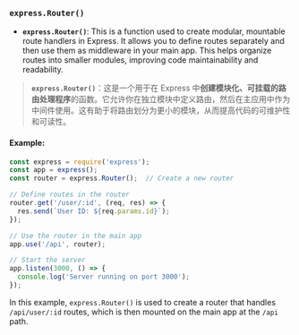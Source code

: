 ### `express.Router()`

- **`express.Router()`**: This is a function used to create modular, mountable route handlers in Express. It allows you to define routes separately and then use them as middleware in your main app. This helps organize routes into smaller modules, improving code maintainability and readability.

> **`express.Router()`**：这是一个用于在 Express 中**创建模块化、可挂载的路由处理程序**的函数。它允许你在独立模块中定义路由，然后在主应用中作为中间件使用。这有助于将路由划分为更小的模块，从而提高代码的可维护性和可读性。

#### Example:

```js
const express = require('express');
const app = express();
const router = express.Router();  // Create a new router

// Define routes in the router
router.get('/user/:id', (req, res) => {
  res.send(`User ID: ${req.params.id}`);
});

// Use the router in the main app
app.use('/api', router);

// Start the server
app.listen(3000, () => {
  console.log('Server running on port 3000');
});
```

In this example, `express.Router()` is used to create a router that handles `/api/user/:id` routes, which is then mounted on the main app at the `/api` path.